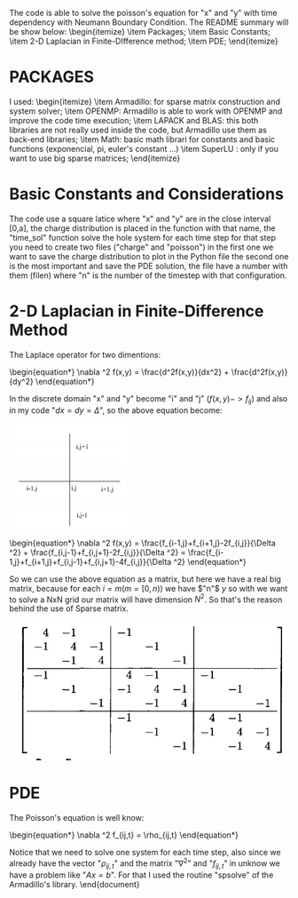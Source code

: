 The code is able to solve the poisson's equation for "x" and "y" with time dependency with Neumann Boundary Condition. The README summary will be show below:
\begin{itemize}
    \item Packages;
    \item Basic Constants;
    \item 2-D Laplacian in Finite-DIfference method;
    \item PDE;
\end{itemize}

# PACKAGES
I used:
\begin{itemize}
    \item Armadillo: for sparse matrix construction and system solver;
    \item OPENMP: Armadillo is able to work with OPENMP and improve the code time execution;
    \item LAPACK and BLAS: this both libraries are not really used inside the code, but Armadillo use them as back-end libraries;
    \item Math: basic math librari for constants and basic functions (exponencial, pi, euler's constant ...)
    \item SuperLU : only if you want to use big sparse matrices;
\end{itemize}

# Basic Constants and Considerations
The code use a square latice where "x" and "y" are in the close interval [0,a], the charge distribution is placed in the function with that name, the "time_sol" function solve the hole system for each time step for that step you need to create two files ("charge" and "poisson") in the first one we want to save the charge distribution to plot in the Python file the second one is the most important and save the PDE solution, the file have a number with them (filen) where "n" is the number of the timestep with that configuration.

# 2-D Laplacian in Finite-Difference Method
The Laplace operator for two dimentions:

\begin{equation*}
    \nabla ^2 f(x,y) = \frac{d^2f(x,y)}{dx^2} + \frac{d^2f(x,y)}{dy^2}
\end{equation*}

In the discrete domain "x" and "y" become "i" and "j" ($f(x,y) -> f_{ij}$) and also in my code "$dx = dy = \Delta$", so the above equation become:

![Image of Grid](pictures/grid.png)

\begin{equation*}
    \nabla ^2 f(x,y) = \frac{f_{i-1,j}+f_{i+1,j}-2f_{i,j}}{\Delta ^2} + \frac{f_{i,j-1}+f_{i,j+1}-2f_{i,j}}{\Delta ^2} = \frac{f_{i-1,j}+f_{i+1,j}+f_{i,j-1}+f_{i,j+1}-4f_{i,j}}{\Delta ^2}
\end{equation*}

So we can use the above equation as a matrix, but here we have a real big matrix, because for each $i = m (m=[0,n))$ we have $"n"$ $y$ so with we want to solve a NxN grid our matrix will have dimension $N^2$. So that's the reason behind the use of Sparse matrix. 

![Image of Matrix](pictures/sparse_matrix.jpeg)


# PDE
The Poisson's equation is well know:

\begin{equation*}
    \nabla ^2 f_{ij,t} = \rho_{ij,t}
\end{equation*}
 
Notice that we need to solve one system for each time step, also since we already have the vector "$\rho_{ij,t}$" and the matrix "$\nabla ^2$" and "$f_{ij,t}$" in unknow we have a problem like "$Ax = b$". For that I used the routine "spsolve" of the Armadillo's library.
\end{document}

